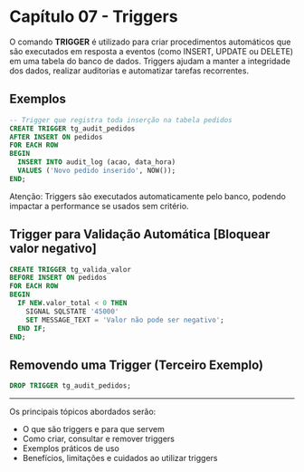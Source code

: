 # Capítulo 07 - Triggers

O comando **TRIGGER** é utilizado para criar procedimentos automáticos que são executados em resposta a eventos (como INSERT, UPDATE ou DELETE) em uma tabela do banco de dados. Triggers ajudam a manter a integridade dos dados, realizar auditorias e automatizar tarefas recorrentes.

## Exemplos

```sql
-- Trigger que registra toda inserção na tabela pedidos
CREATE TRIGGER tg_audit_pedidos
AFTER INSERT ON pedidos
FOR EACH ROW
BEGIN
  INSERT INTO audit_log (acao, data_hora)
  VALUES ('Novo pedido inserido', NOW());
END;
```

Atenção: Triggers são executados automaticamente pelo banco, podendo impactar a performance se usados sem critério.

## Trigger para Validação Automática [Bloquear valor negativo]
```sql
CREATE TRIGGER tg_valida_valor
BEFORE INSERT ON pedidos
FOR EACH ROW
BEGIN
  IF NEW.valor_total < 0 THEN
    SIGNAL SQLSTATE '45000'
    SET MESSAGE_TEXT = 'Valor não pode ser negativo';
  END IF;
END;
```

## Removendo uma Trigger (Terceiro Exemplo)
```sql
DROP TRIGGER tg_audit_pedidos;
```

---

Os principais tópicos abordados serão:
- O que são triggers e para que servem
- Como criar, consultar e remover triggers
- Exemplos práticos de uso
- Benefícios, limitações e cuidados ao utilizar triggers